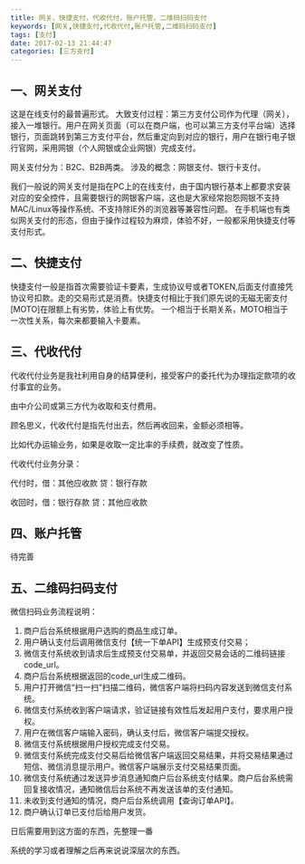 ```yaml
---
title: 网关、快捷支付，代收代付，账户托管，二维码扫码支付
keywords: [网关,快捷支付,代收代付,账户托管,二维码扫码支付]
tags: [支付]
date: 2017-02-13 21:44:47
categories: [三方支付]
---
```

一、网关支付
---
这是在线支付的最普遍形式。
大致支付过程：第三方支付公司作为代理（网关），接入一堆银行。用户在网关页面（可以在商户端，也可以第三方支付平台端）选择银行，页面跳转到第三方支付平台，然后重定向到对应的银行，用户在银行电子银行官网，采用网银（个人网银或企业网银）完成支付。

网关支付分为：B2C、B2B两类。
涉及的概念：网银支付、银行卡支付。

我们一般说的网关支付是指在PC上的在线支付，由于国内银行基本上都要求安装对应的安全控件，且需要银行的网银客户端，这也是大家经常抱怨网银不支持MAC/Linux等操作系统、不支持除IE外的浏览器等兼容性问题。
在手机端也有类似网关支付的形态，但由于操作过程较为麻烦，体验不好，一般都采用快捷支付等支付形式。

二、快捷支付
---
<!--more-->
快捷支付一般是指首次需要验证卡要素，生成协议号或者TOKEN,后面支付直接凭协议号扣款。走的交易形式是消费。快捷支付相比于我们原先说的无磁无密支付[MOTO]在限额上有劣势，体验上有优势。
一个相当于长期关系，MOTO相当于一次性关系，每次来都要输入卡要素。

三、代收代付
---
代收代付业务是我社利用自身的结算便利，接受客户的委托代为办理指定款项的收付事宜的业务。

由中介公司或第三方代为收取和支付费用。

顾名思义，代收代付是指先付出去，然后再收回来，金额必须相等。

比如代办运输业务，如果是收取一定比率的手续费，就改变了性质。

代收代付业务分录：

代付时，借：其他应收款  贷：银行存款

收回时，借：银行存款    贷：其他应收款

四、账户托管
---
待完善

五、二维码扫码支付
--
微信扫码业务流程说明：

1. 商户后台系统根据用户选购的商品生成订单。
2. 用户确认支付后调用微信支付【统一下单API】生成预支付交易；
3. 微信支付系统收到请求后生成预支付交易单，并返回交易会话的二维码链接code_url。
4. 商户后台系统根据返回的code_url生成二维码。
5. 用户打开微信“扫一扫”扫描二维码，微信客户端将扫码内容发送到微信支付系统。
6. 微信支付系统收到客户端请求，验证链接有效性后发起用户支付，要求用户授权。
7. 用户在微信客户端输入密码，确认支付后，微信客户端提交授权。
8. 微信支付系统根据用户授权完成支付交易。
9. 微信支付系统完成支付交易后给微信客户端返回交易结果，并将交易结果通过短信、微信消息提示用户。微信客户端展示支付交易结果页面。
10. 微信支付系统通过发送异步消息通知商户后台系统支付结果。商户后台系统需回复接收情况，通知微信后台系统不再发送该单的支付通知。
11. 未收到支付通知的情况，商户后台系统调用【查询订单API】。
12. 商户确认订单已支付后给用户发货。


日后需要用到这方面的东西，先整理一番

系统的学习或者理解之后再来说说深层次的东西。